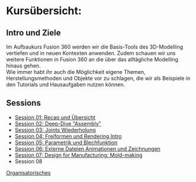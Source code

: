 # Kursübersicht:


## Intro und Ziele

Im Aufbaukurs Fusion 360 werden wir die Basis-Tools des 3D-Modelling vertiefen und in neuen Kontexten anwenden. Zudem schauen wir uns weitere Funktionen in Fusion 360 an die über das alltägliche Modelling hinaus gehen.  
Wie immer habt ihr auch die Möglichkeit eigene Themen, Herstellungsmethoden und Objekte vor zu schlagen, die wir als Beispiele in den Tutorials und Hausaufgaben nutzen können. 

## Sessions

- [ Session 01: Recap und Übersicht](CAD2/CAD2_Session01.md)  
- [ Session 02: Deep-Dive "Assembly"](CAD2/CAD2_Session02.md)  
- [ Session 03: Joints Wiederholung](CAD2/CAD2_Session03.md)  
- [ Session 04: Freiformen und Rendering Intro](CAD2/CAD2_Session04.md)  
- [ Session 05: Parametrik und Blechfunktion](CAD2/CAD2_Session05.md)  
- [ Session 06: Externe Dateien Animationen und Zeichnungen](CAD2/CAD2_Session06.md)  
- [Session 07: Design for Manufacturing: Mold-making](CAD2/CAD2_Session07.md)
- Session 08  


[Organisatorisches](../Orga/Organisatorisches.md ':include')

